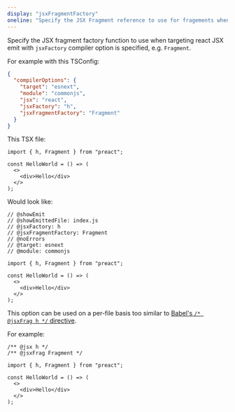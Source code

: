 ```yaml
---
display: "jsxFragmentFactory"
oneline: "Specify the JSX Fragment reference to use for fragements when targeting React JSX emit, e.g. 'React.Fragment' or 'Fragment'."
---
```


Specify the JSX fragment factory function to use when targeting react JSX emit with `jsxFactory` compiler option is specified, e.g. `Fragment`.

For example with this TSConfig:

```json tsconfig
{
  "compilerOptions": {
    "target": "esnext",
    "module": "commonjs",
    "jsx": "react",
    "jsxFactory": "h",
    "jsxFragmentFactory": "Fragment"
  }
}
```

This TSX file:

```tsx
import { h, Fragment } from "preact";

const HelloWorld = () => (
  <>
    <div>Hello</div>
  </>
);
```

Would look like:

```tsx twoslash
// @showEmit
// @showEmittedFile: index.js
// @jsxFactory: h
// @jsxFragmentFactory: Fragment
// @noErrors
// @target: esnext
// @module: commonjs

import { h, Fragment } from "preact";

const HelloWorld = () => (
  <>
    <div>Hello</div>
  </>
);
```

This option can be used on a per-file basis too similar to [Babel's `/* @jsxFrag h */` directive](https://babeljs.io/docs/en/babel-plugin-transform-react-jsx#fragments).

For example:

```tsx twoslash
/** @jsx h */
/** @jsxFrag Fragment */

import { h, Fragment } from "preact";

const HelloWorld = () => (
  <>
    <div>Hello</div>
  </>
);
```
